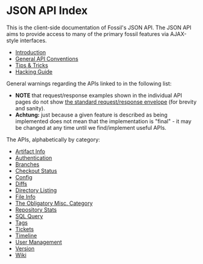 # JSON API Index

This is the client-side documentation of Fossil's JSON API.  The JSON
API aims to provide access to many of the primary fossil features via
AJAX-style interfaces.

* [Introduction](intro.md)
* [General API Conventions](conventions.md)
* [Tips &amp; Tricks](tips.md)
* [Hacking Guide](hacking.md)

General warnings regarding the APIs linked to in the following list:

- **NOTE** that request/response examples shown in the individual API
pages do not show [the standard request/response envelope](conventions.md)
(for brevity and sanity).
- **Achtung:** just because a given feature is described as being
implemented does not mean that the implementation is "final" - it may be
changed at any time until we find/implement useful APIs.

The APIs, alphabetically by category:

* [Artifact Info](api-artifact.md)
* [Authentication](api-auth.md)
* [Branches](api-branch.md)
* [Checkout Status](api-checkout.md)
* [Config](api-config.md)
* [Diffs](api-diff.md)
* [Directory Listing](api-dir.md)
* [File Info](api-finfo.md)
* [The Obligatory Misc. Category](api-misc.md)
* [Repository Stats](api-stat.md)
* [SQL Query](api-query.md)
* [Tags](api-tag.md)
* [Tickets](api-ticket.md)
* [Timeline](api-timeline.md)
* [User Management](api-user.md)
* [Version](api-version.md)
* [Wiki](api-wiki.md)
